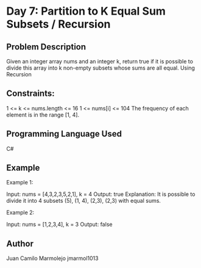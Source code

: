 # Day 7: Partition to K Equal Sum Subsets / Recursion

## Problem Description

Given an integer array nums and an integer k, return true if it is possible to divide this array into k non-empty subsets whose sums are all equal. Using Recursion

## Constraints:

1 <= k <= nums.length <= 16
1 <= nums[i] <= 104
The frequency of each element is in the range [1, 4].

## Programming Language Used

C#

## Example

Example 1:

Input: nums = [4,3,2,3,5,2,1], k = 4
Output: true
Explanation: It is possible to divide it into 4 subsets (5), (1, 4), (2,3), (2,3) with equal sums.

Example 2:

Input: nums = [1,2,3,4], k = 3
Output: false

## Author

Juan Camilo Marmolejo
jmarmol1013
